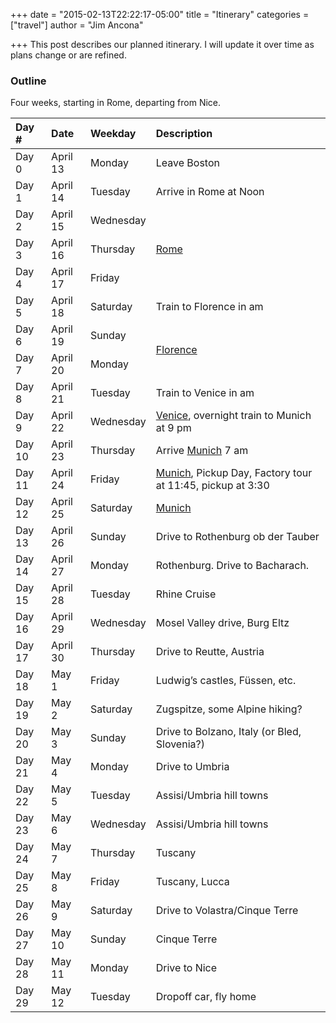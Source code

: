 +++
date = "2015-02-13T22:22:17-05:00"
title = "Itinerary"
categories = ["travel"]
author = "Jim Ancona"

+++
This post describes our planned itinerary. I will update it over time
as plans change or are refined.

### Outline
Four weeks, starting in Rome, departing from Nice.

<table>
<thead>
<tr>
<th align="left">Day #</th>
<th align="left">Date</th>
<th align="left">Weekday</th>
<th align="left">Description</th>
</tr>
</thead>

<tbody>
<tr>
<td align="left">Day 0</td>
<td align="left">April 13</td>
<td align="left">Monday</td>
<td align="left">Leave Boston</td>
</tr>

<tr>
<td align="left">Day 1</td>
<td align="left">April 14</td>
<td align="left">Tuesday</td>
<td align="left">Arrive in Rome at Noon</td>
</tr>

<tr>
<td align="left">Day 2</td>
<td align="left">April 15</td>
<td align="left">Wednesday</td>
<td align="left" rowspan="3"><a href="/travel/Rome-Planning">Rome</a></td>
</tr>

<tr>
<td align="left">Day 3</td>
<td align="left">April 16</td>
<td align="left">Thursday</td>
</tr>

<tr>
<td align="left">Day 4</td>
<td align="left">April 17</td>
<td align="left">Friday</td>
</tr>

<tr>
<td align="left">Day 5</td>
<td align="left">April 18</td>
<td align="left">Saturday</td>
<td align="left">Train to Florence in am</td>
</tr>

<tr>
<td align="left">Day 6</td>
<td align="left">April 19</td>
<td align="left">Sunday</td>
<td align="left" rowspan="2"><a href="/travel/Florence-Planning">Florence</a></td>
</tr>

<tr>
<td align="left">Day 7</td>
<td align="left">April 20</td>
<td align="left">Monday</td>
</tr>

<tr>
<td align="left">Day 8</td>
<td align="left">April 21</td>
<td align="left">Tuesday</td>
<td align="left">Train to Venice in am</td>
</tr>

<tr>
<td align="left">Day 9</td>
<td align="left">April 22</td>
<td align="left">Wednesday</td>
<td align="left"><a href="/travel/Venice-Planning">Venice</a>, overnight train to Munich at 9 pm</td>
</tr>

<tr>
<td align="left">Day 10</td>
<td align="left">April 23</td>
<td align="left">Thursday</td>
<td align="left">Arrive <a href="/travel/Munich-Planning">Munich</a> 7 am</td>
</tr>

<tr>
<td align="left">Day 11</td>
<td align="left">April 24</td>
<td align="left">Friday</td>
<td align="left"><a href="/travel/Munich-Planning">Munich</a>, Pickup Day, Factory tour at 11:45, pickup at 3:30</td>
</tr>

<tr>
<td align="left">Day 12</td>
<td align="left">April 25</td>
<td align="left">Saturday</td>
<td align="left"><a href="/travel/Munich-Planning">Munich</a></td>
</tr>

<tr>
<td align="left">Day 13</td>
<td align="left">April 26</td>
<td align="left">Sunday</td>
<td align="left">Drive to Rothenburg ob der Tauber</td>
</tr>

<tr>
<td align="left">Day 14</td>
<td align="left">April 27</td>
<td align="left">Monday</td>
<td align="left">Rothenburg. Drive to Bacharach.</td>
</tr>

<tr>
<td align="left">Day 15</td>
<td align="left">April 28</td>
<td align="left">Tuesday</td>
<td align="left">Rhine Cruise</td>
</tr>

<tr>
<td align="left">Day 16</td>
<td align="left">April 29</td>
<td align="left">Wednesday</td>
<td align="left">Mosel Valley drive, Burg Eltz</td>
</tr>

<tr>
<td align="left">Day 17</td>
<td align="left">April 30</td>
<td align="left">Thursday</td>
<td align="left">Drive to Reutte, Austria</td>
</tr>

<tr>
<td align="left">Day 18</td>
<td align="left">May 1</td>
<td align="left">Friday</td>
<td align="left">Ludwig&rsquo;s castles, Füssen, etc.</td>
</tr>

<tr>
<td align="left">Day 19</td>
<td align="left">May 2</td>
<td align="left">Saturday</td>
<td align="left">Zugspitze, some Alpine hiking?</td>
</tr>

<tr>
<td align="left">Day 20</td>
<td align="left">May 3</td>
<td align="left">Sunday</td>
<td align="left">Drive to Bolzano, Italy (or Bled, Slovenia?)</td>
</tr>

<tr>
<td align="left">Day 21</td>
<td align="left">May 4</td>
<td align="left">Monday</td>
<td align="left">Drive to Umbria</td>
</tr>

<tr>
<td align="left">Day 22</td>
<td align="left">May 5</td>
<td align="left">Tuesday</td>
<td align="left">Assisi/Umbria hill towns</td>
</tr>

<tr>
<td align="left">Day 23</td>
<td align="left">May 6</td>
<td align="left">Wednesday</td>
<td align="left">Assisi/Umbria hill towns</td>
</tr>

<tr>
<td align="left">Day 24</td>
<td align="left">May 7</td>
<td align="left">Thursday</td>
<td align="left">Tuscany</td>
</tr>

<tr>
<td align="left">Day 25</td>
<td align="left">May 8</td>
<td align="left">Friday</td>
<td align="left">Tuscany, Lucca</td>
</tr>

<tr>
<td align="left">Day 26</td>
<td align="left">May 9</td>
<td align="left">Saturday</td>
<td align="left">Drive to Volastra/Cinque Terre</td>
</tr>

<tr>
<td align="left">Day 27</td>
<td align="left">May 10</td>
<td align="left">Sunday</td>
<td align="left">Cinque Terre</td>
</tr>

<tr>
<td align="left">Day 28</td>
<td align="left">May 11</td>
<td align="left">Monday</td>
<td align="left">Drive to Nice</td>
</tr>

<tr>
<td align="left">Day 29</td>
<td align="left">May 12</td>
<td align="left">Tuesday</td>
<td align="left">Dropoff car, fly home</td>
</tr>
</tbody>
</table>
